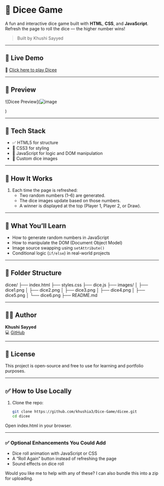 # 🎲 Dicee Game

A fun and interactive dice game built with **HTML**, **CSS**, and **JavaScript**. Refresh the page to roll the dice — the higher number wins!

> Built by Khushi Sayyed

---

## 🚀 Live Demo

🔗 [Click here to play Dicee](https://khushia3.github.io/Dice-Game/)  

---

## 📸 Preview

![Dicee Preview](![image](https://github.com/user-attachments/assets/437a04a3-44c2-486c-ab91-d8f84a685b35)

) <!-- Replace with actual screenshot or remove if not using -->

---

## 🧰 Tech Stack

- ✅ HTML5 for structure  
- 🎨 CSS3 for styling  
- 🧠 JavaScript for logic and DOM manipulation  
- 🎲 Custom dice images

---

## 🧠 How It Works

1. Each time the page is refreshed:
   - Two random numbers (1–6) are generated.
   - The dice images update based on those numbers.
   - A winner is displayed at the top (Player 1, Player 2, or Draw).

---

## 🧪 What You’ll Learn

- How to generate random numbers in JavaScript
- How to manipulate the DOM (Document Object Model)
- Image source swapping using `setAttribute()`
- Conditional logic (`if/else`) in real-world projects

---

## 📁 Folder Structure

dicee/
├── index.html
├── styles.css
├── dice.js
├── images/
│   ├── dice1.png
│   ├── dice2.png
│   ├── dice3.png
│   ├── dice4.png
│   ├── dice5.png
│   └── dice6.png
├── README.md


---

## 🧑‍💻 Author

**Khushi Sayyed**  
💻 [GitHub](https://github.com/khushia3)

---

## 📜 License

This project is open-source and free to use for learning and portfolio purposes.

---

## ✅ How to Use Locally

1. Clone the repo:
   ```bash
   git clone https://github.com/khushia3/Dice-Game/dicee.git
   cd dicee
Open index.html in your browser.

---

### ✅ Optional Enhancements You Could Add

- Dice roll animation with JavaScript or CSS
- A “Roll Again” button instead of refreshing the page
- Sound effects on dice roll

Would you like me to help with any of these? I can also bundle this into a zip for uploading.







